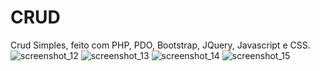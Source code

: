 # CRUD
Crud Simples, feito com PHP, PDO, Bootstrap, JQuery, Javascript e CSS.
![screenshot_12](https://user-images.githubusercontent.com/44241402/51228594-53709800-1940-11e9-9f11-70ea844e9bdd.png)
![screenshot_13](https://user-images.githubusercontent.com/44241402/51228617-68e5c200-1940-11e9-9d1b-6e660d901cee.png)
![screenshot_14](https://user-images.githubusercontent.com/44241402/51228622-700cd000-1940-11e9-819b-2538f659f5d9.png)
![screenshot_15](https://user-images.githubusercontent.com/44241402/51228651-7b5ffb80-1940-11e9-85a7-84db404d5ea2.png)
